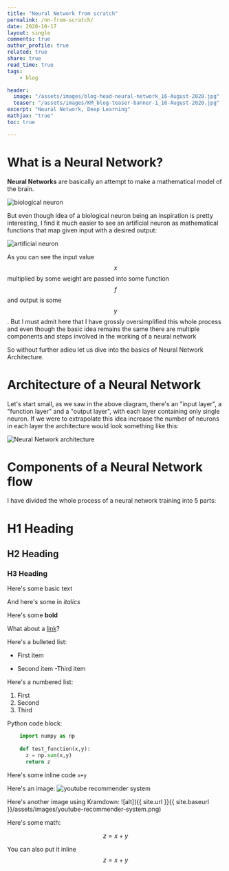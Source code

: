 ```yaml
---
title: "Neural Network from scratch"
permalink: /nn-from-scratch/
date: 2020-10-17
layout: single
comments: true 
author_profile: true
related: true
share: true
read_time: true
tags:
    - blog

header:
  image: "/assets/images/blog-head-neural-network_16-August-2020.jpg"
  teaser: "/assets/images/KM_blog-teaser-banner-1_16-August-2020.jpg"
excerpt: "Neural Network, Deep Learning"
mathjax: "true"
toc: true

---
```


# What is a Neural Network?
**Neural Networks** are basically an attempt to make a mathematical model of the brain. 

<img src="{{ site.url }}{{ site.baseurl }}/assets/images/biological_neuron.png" alt="biological neuron"> 

But even though idea of a biological neuron being an inspiration is pretty interesting, I find it much easier to see an artificial neuron as mathematical functions that map given input with a desired output:

<img src="{{ site.url }}{{ site.baseurl }}/assets/images/single_NN.png" alt="artificial neuron"> 

As you can see the input value $$x$$ multiplied by some weight are passed into some function $$f$$ and output is some $$y$$. But I must admit here that I have grossly oversimplified this whole process and even though the basic idea remains the same there are multiple components and steps involved in the working of a neural network

So without further adieu let us dive into the basics of Neural Network Architecture.


# Architecture of a Neural Network
Let's start small, as we saw in the above diagram, there's an "input layer", a "function layer" and a "output layer", with each layer containing only single neuron. If we were to extrapolate this idea increase the number of neurons in each layer the architecture would look something like this:

<img src="{{ site.url }}{{ site.baseurl }}/assets/images/NN_architecture.png" alt="Neural Network architecture"> 



# Components of a Neural Network flow

I have divided the whole process of a neural network training into 5 parts:



# H1 Heading

## H2 Heading

### H3 Heading

Here's some basic text

And here's some in *italics*

Here's some **bold**

What about a [link](https://github.com/in/jasraj-date)?

Here's a bulleted list:
* First item
+ Second item
-Third item

Here's a numbered list:
1. First
2. Second
3. Third

Python code block:
```python
    import numpy as np
    
    def test_function(x,y):
      z = np.sum(x,y)
      return z
```
Here's some inline code `x+y`

Here's an image:
<img src="{{ site.url }}{{ site.baseurl }}/assets/images/youtube-recommender-system.png" alt="youtube recommender system">

Here's another image using Kramdown:
![alt]({{ site.url }}{{ site.baseurl }}/assets/images/youtube-recommender-system.png)

Here's some math:

$$z=x+y$$

You can also put it inline $$z=x+y$$
